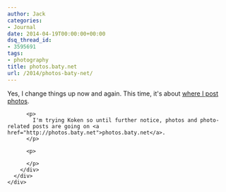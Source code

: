 ```yaml
---
author: Jack
categories:
- Journal
date: 2014-04-19T00:00:00+00:00
dsq_thread_id:
- 3595691
tags:
- photography
title: photos.baty.net
url: /2014/photos-baty-net/
---
```


<div>
  <div>
    <div>
      <div>
        <div>
          <p>
            Yes, I change things up now and again. This time, it's about <a href="http://photos.baty.net/essays/2014/04/where-im-posting-images/">where I post photos</a>. 
          </p>
          
          <p>
            I'm trying Koken so until further notice, photos and photo-related posts are going on <a href="http://photos.baty.net">photos.baty.net</a>.
          </p>
          
          <p>
             
          </p>
        </div>
      </div>
    </div>
  </div>
</div>